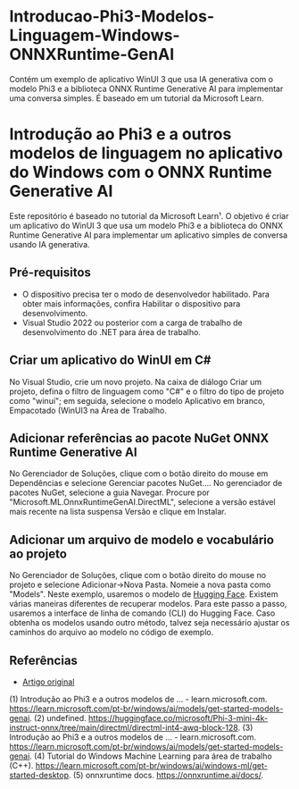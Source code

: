 # Introducao-Phi3-Modelos-Linguagem-Windows-ONNXRuntime-GenAI
Contém um exemplo de aplicativo WinUI 3 que usa IA generativa com o modelo Phi3 e a biblioteca ONNX Runtime Generative AI para implementar uma conversa simples. É baseado em um tutorial da Microsoft Learn.
# Introdução ao Phi3 e a outros modelos de linguagem no aplicativo do Windows com o ONNX Runtime Generative AI

Este repositório é baseado no tutorial da Microsoft Learn¹. O objetivo é criar um aplicativo do WinUI 3 que usa um modelo Phi3 e a biblioteca do ONNX Runtime Generative AI para implementar um aplicativo simples de conversa usando IA generativa.

## Pré-requisitos

- O dispositivo precisa ter o modo de desenvolvedor habilitado. Para obter mais informações, confira Habilitar o dispositivo para desenvolvimento.
- Visual Studio 2022 ou posterior com a carga de trabalho de desenvolvimento do .NET para área de trabalho.

## Criar um aplicativo do WinUI em C#

No Visual Studio, crie um novo projeto. Na caixa de diálogo Criar um projeto, defina o filtro de linguagem como "C#" e o filtro do tipo de projeto como "winui"; em seguida, selecione o modelo Aplicativo em branco, Empacotado (WinUI3 na Área de Trabalho.

## Adicionar referências ao pacote NuGet ONNX Runtime Generative AI

No Gerenciador de Soluções, clique com o botão direito do mouse em Dependências e selecione Gerenciar pacotes NuGet.... No gerenciador de pacotes NuGet, selecione a guia Navegar. Procure por "Microsoft.ML.OnnxRuntimeGenAI.DirectML", selecione a versão estável mais recente na lista suspensa Versão e clique em Instalar.

## Adicionar um arquivo de modelo e vocabulário ao projeto

No Gerenciador de Soluções, clique com o botão direito do mouse no projeto e selecione Adicionar->Nova Pasta. Nomeie a nova pasta como "Models". Neste exemplo, usaremos o modelo de [Hugging Face](^4^). Existem várias maneiras diferentes de recuperar modelos. Para este passo a passo, usaremos a interface de linha de comando (CLI) do Hugging Face. Caso obtenha os modelos usando outro método, talvez seja necessário ajustar os caminhos do arquivo ao modelo no código de exemplo.

## Referências

- [Artigo original](^1^)

(1) Introdução ao Phi3 e a outros modelos de ... - learn.microsoft.com. https://learn.microsoft.com/pt-br/windows/ai/models/get-started-models-genai.
(2) undefined. https://huggingface.co/microsoft/Phi-3-mini-4k-instruct-onnx/tree/main/directml/directml-int4-awq-block-128.
(3) Introdução ao Phi3 e a outros modelos de ... - learn.microsoft.com. https://learn.microsoft.com/pt-br/windows/ai/models/get-started-models-genai.
(4) Tutorial do Windows Machine Learning para área de trabalho (C++). https://learn.microsoft.com/pt-br/windows/ai/windows-ml/get-started-desktop.
(5) onnxruntime docs. https://onnxruntime.ai/docs/.
